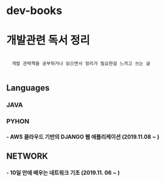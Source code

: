 # dev-books

# 개발관련 독서 정리

  ```
    
    개발 관력책을 공부하거나 읽으면서 정리가 필요한걸 느끼고 쓰는 글
    
  ```

## Languages

### JAVA


### PYHON

#### - AWS 클라우드 기반의 DJANGO 웹 애플리케이션 (2019.11.08 ~ )


## NETWORK

#### - 10일 만에 배우는 네트워크 기초 (2019.11. 06 ~ )
 

